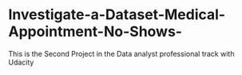 # Investigate-a-Dataset-Medical-Appointment-No-Shows-
This is the Second Project in the Data analyst professional track with Udacity
